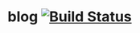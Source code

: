 blog [![Build Status](https://travis-ci.org/4devs/blog.png?branch=master)](https://travis-ci.org/4devs/blog)
====
